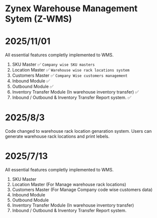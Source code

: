 # Zynex Warehouse Management Sytem (Z-WMS)

# 2025/11/01
All essential features completly implemented to WMS.
1. SKU Master ✅ `Company wise SKU masters`
2. Location Master ✅ `Warehouse wise rack locations system`
3. Customers Master ✅ `Company Wise customers management`
4. Inbound Module ✅
5. Outbound Module ✅
6. Inventory Transfer Module (In warehouse inventory transfer) ✅
7. Inbound / Outbound & Inventory Transfer Report system. ✅


# 2025/8/3
Code changed to warehouse rack location genaration system. Users can generate warehouse rack locations and print lebels.

# 2025/7/13
All essential features completly implemented to WMS.
1. SKU Master
2. Location Master (For Manage warehouse rack locations)
3. Customers Master (For Manage Company code wise customers data)
4. Inbound Module
5. Outbound Module
6. Inventory Transfer Module (In warehouse inventory transfer)
7. Inbound / Outbound & Inventory Transfer Report system.
